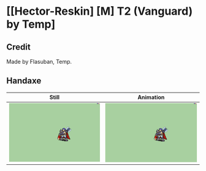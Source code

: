 # [\[Hector-Reskin\] \[M\] T2 \(Vanguard\) by Temp]

## Credit

Made by Flasuban, Temp.
	
## Handaxe

| Still | Animation |
| :---: | :-------: |
| ![Handaxe still](./Handaxe_000.png) | ![Handaxe animation](./Handaxe.gif) |
